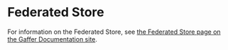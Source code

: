 # Federated Store

For information on the Federated Store, see [the Federated Store page on the Gaffer Documentation site](https://gchq.github.io/gaffer-doc/latest/administration-guide/gaffer-stores/federated-store).
